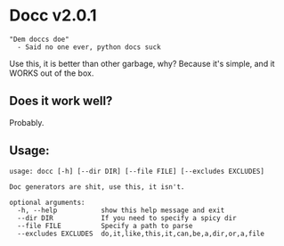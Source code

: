 # Docc v2.0.1
```
"Dem doccs doe"
  - Said no one ever, python docs suck
```

Use this, it is better than other garbage, why? Because it's simple, and it WORKS out of the box.

## Does it work well?
Probably.

## Usage:
```
usage: docc [-h] [--dir DIR] [--file FILE] [--excludes EXCLUDES]

Doc generators are shit, use this, it isn't.

optional arguments:
  -h, --help           show this help message and exit
  --dir DIR            If you need to specify a spicy dir
  --file FILE          Specify a path to parse
  --excludes EXCLUDES  do,it,like,this,it,can,be,a,dir,or,a,file
```
